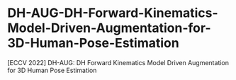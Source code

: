 # DH-AUG-DH-Forward-Kinematics-Model-Driven-Augmentation-for-3D-Human-Pose-Estimation
[ECCV 2022] DH-AUG: DH Forward Kinematics Model Driven Augmentation for 3D Human Pose Estimation
